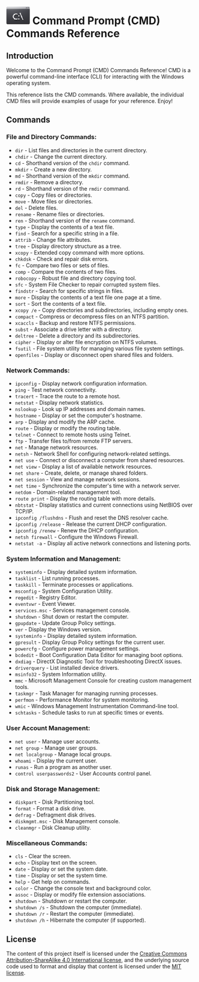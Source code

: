 # ![alt text](./media/command-prompt-logo.png?raw=true) Command Prompt (CMD) Commands Reference

## Introduction

Welcome to the Command Prompt (CMD) Commands Reference! CMD is a powerful command-line interface (CLI) for interacting with the Windows operating system.

This reference lists the CMD commands. Where available, the individual CMD files will provide examples of usage for your reference. Enjoy!

## Commands

### File and Directory Commands:
- `dir` - List files and directories in the current directory.
- `chdir` - Change the current directory.
- `cd` - Shorthand version of the `chdir` command.
- `mkdir` - Create a new directory.
- `md` - Shorthand version of the `mkdir` command.
- `rmdir` - Remove a directory.
- `rd` - Shorthand version of the `rmdir` command.
- `copy` - Copy files or directories.
- `move` - Move files or directories.
- `del` - Delete files.
- `rename` - Rename files or directories.
- `ren` - Shorthand version of the `rename` command.
- `type` - Display the contents of a text file.
- `find` - Search for a specific string in a file.
- `attrib` - Change file attributes.
- `tree` - Display directory structure as a tree.
- `xcopy` - Extended copy command with more options.
- `chkdsk` - Check and repair disk errors.
- `fc` - Compare two files or sets of files.
- `comp` - Compare the contents of two files.
- `robocopy` - Robust file and directory copying tool.
- `sfc` - System File Checker to repair corrupted system files.
- `findstr` - Search for specific strings in files.
- `more` - Display the contents of a text file one page at a time.
- `sort` - Sort the contents of a text file.
- `xcopy /e` - Copy directories and subdirectories, including empty ones.
- `compact` - Compress or decompress files on an NTFS partition.
- `xcaccls` - Backup and restore NTFS permissions.
- `subst` - Associate a drive letter with a directory.
- `deltree` - Delete a directory and its subdirectories.
- `cipher` - Display or alter file encryption on NTFS volumes.
- `fsutil` - File system utility for managing various file system settings.
- `openfiles` - Display or disconnect open shared files and folders.

### Network Commands:
- `ipconfig` - Display network configuration information.
- `ping` - Test network connectivity.
- `tracert` - Trace the route to a remote host.
- `netstat` - Display network statistics.
- `nslookup` - Look up IP addresses and domain names.
- `hostname` - Display or set the computer's hostname.
- `arp` - Display and modify the ARP cache.
- `route` - Display or modify the routing table.
- `telnet` - Connect to remote hosts using Telnet.
- `ftp` - Transfer files to/from remote FTP servers.
- `net` - Manage network resources.
- `netsh` - Network Shell for configuring network-related settings.
- `net use` - Connect or disconnect a computer from shared resources.
- `net view` - Display a list of available network resources.
- `net share` - Create, delete, or manage shared folders.
- `net session` - View and manage network sessions.
- `net time` - Synchronize the computer's time with a network server.
- `netdom` - Domain-related management tool.
- `route print` - Display the routing table with more details.
- `nbtstat` - Display statistics and current connections using NetBIOS over TCP/IP.
- `ipconfig /flushdns` - Flush and reset the DNS resolver cache.
- `ipconfig /release` - Release the current DHCP configuration.
- `ipconfig /renew` - Renew the DHCP configuration.
- `netsh firewall` - Configure the Windows Firewall.
- `netstat -a` - Display all active network connections and listening ports.

### System Information and Management:
- `systeminfo` - Display detailed system information.
- `tasklist` - List running processes.
- `taskkill` - Terminate processes or applications.
- `msconfig` - System Configuration Utility.
- `regedit` - Registry Editor.
- `eventvwr` - Event Viewer.
- `services.msc` - Services management console.
- `shutdown` - Shut down or restart the computer.
- `gpupdate` - Update Group Policy settings.
- `ver` - Display the Windows version.
- `systeminfo` - Display detailed system information.
- `gpresult` - Display Group Policy settings for the current user.
- `powercfg` - Configure power management settings.
- `bcdedit` - Boot Configuration Data Editor for managing boot options.
- `dxdiag` - DirectX Diagnostic Tool for troubleshooting DirectX issues.
- `driverquery` - List installed device drivers.
- `msinfo32` - System Information utility.
- `mmc` - Microsoft Management Console for creating custom management tools.
- `taskmgr` - Task Manager for managing running processes.
- `perfmon` - Performance Monitor for system monitoring.
- `wmic` - Windows Management Instrumentation Command-line tool.
- `schtasks` - Schedule tasks to run at specific times or events.

### User Account Management:
- `net user` - Manage user accounts.
- `net group` - Manage user groups.
- `net localgroup` - Manage local groups.
- `whoami` - Display the current user.
- `runas` - Run a program as another user.
- `control userpasswords2` - User Accounts control panel.

### Disk and Storage Management:
- `diskpart` - Disk Partitioning tool.
- `format` - Format a disk drive.
- `defrag` - Defragment disk drives.
- `diskmgmt.msc` - Disk Management console.
- `cleanmgr` - Disk Cleanup utility.

### Miscellaneous Commands:
- `cls` - Clear the screen.
- `echo` - Display text on the screen.
- `date` - Display or set the system date.
- `time` - Display or set the system time.
- `help` - Get help on commands.
- `color` - Change the console text and background color.
- `assoc` - Display or modify file extension associations.
- `shutdown` - Shutdown or restart the computer.
- `shutdown /s` - Shutdown the computer (immediate).
- `shutdown /r` - Restart the computer (immediate).
- `shutdown /h` - Hibernate the computer (if supported).

## License
The content of this project itself is licensed under the [Creative Commons Attribution-ShareAlike 4.0 International license](https://creativecommons.org/licenses/by-sa/4.0/), and the underlying source code used to format and display that content is licensed under the [MIT license](LICENSE).
